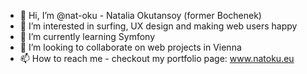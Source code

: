 - 👋 Hi, I’m @nat-oku - Natalia Okutansoy (former Bochenek)
- 👀 I’m interested in surfing, UX design and making web users happy
- 🌱 I’m currently learning Symfony
- 💞️ I’m looking to collaborate on web projects in Vienna
- 📫 How to reach me - checkout my portfolio page: www.natoku.eu


